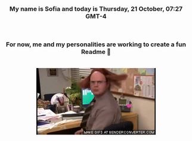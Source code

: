 


<div align="center">
<h3 >My name is Sofia and today is Thursday, 21 October, 07:27 GMT-4</h3><br>
<h3 >For now, me and my personalities are working to create a fun Readme 👋
</h3><br>
<img src='img/dwight.gif' alt='working...'/>
</div>

